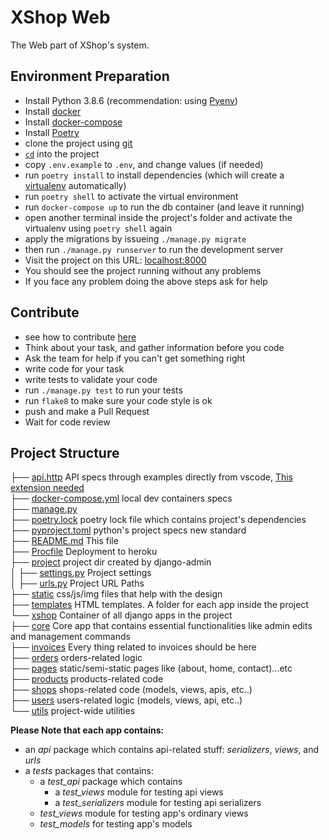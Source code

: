# XShop Web

The Web part of XShop's system.

## Environment Preparation

- Install Python 3.8.6 (recommendation: using [Pyenv](https://github.com/pyenv/pyenv))
- Install [docker](https://www.docker.com/products/docker-desktop)
- Install [docker-compose](https://docs.docker.com/compose/)
- Install [Poetry](https://python-poetry.org/)
- clone the project using [git](https://git-scm.com/downloads)
- [`cd`](https://linuxize.com/post/linux-cd-command/) into the project
- copy `.env.example` to `.env`, and change values (if needed)
- run `poetry install` to install dependencies (which will create a [virtualenv](https://virtualenv.pypa.io/en/latest/) automatically)
- run `poetry shell` to activate the virtual environment
- run `docker-compose up` to run the db container (and leave it running)
- open another terminal inside the project's folder and activate the virtualenv using `poetry shell` again
- apply the migrations by issueing `./manage.py migrate`
- then run `./manage.py runserver` to run the development server
- Visit the project on this URL: [localhost:8000](http://localhost:8000)
- You should see the project running without any problems
- If you face any problem doing the above steps ask for help

## Contribute

- see how to contribute [here](https://github.com/egypt-shops/xshop-docs#how-to-contribute)
- Think about your task, and gather information before you code
- Ask the team for help if you can't get something right
- write code for your task
- write tests to validate your code
- run `./manage.py test` to run your tests
- run `flake8` to make sure your code style is ok
- push and make a Pull Request
- Wait for code review

## Project Structure

├── [api.http](api.http) API specs through examples directly from vscode, [This extension needed](https://marketplace.visualstudio.com/items?itemName=humao.rest-client)<br>
├── [docker-compose.yml](docker-compose.yml) local dev containers specs<br>
├── [manage.py](manage.py)<br>
├── [poetry.lock](poetry.lock) poetry lock file which contains project's dependencies<br>
├── [pyproject.toml](pyproject.toml) python's project specs new standard<br>
├── [README.md](README.md) This file<br>
├── [Procfile](Procfile) Deployment to heroku<br>
├── [project](project) project dir created by django-admin<br>
│   ├── [settings.py](project/settings.py) Project settings <br>
│   ├── [urls.py](project/urls.py) Project URL Paths<br>
├── [static](static) css/js/img files that help with the design<br>
├── [templates](templates) HTML templates. A folder for each app inside the project<br>
└── [xshop](xshop) Container of all django apps in the project<br>
    ├── [core](xshop/core) Core app that contains essential functionalities like admin edits and management commands<br>
    ├── [invoices](xshop/invoices) Every thing related to invoices should be here<br>
    ├── [orders](xshop/orders) orders-related logic<br>
    ├── [pages](xhsop/pages) static/semi-static pages like (about, home, contact)...etc<br>
    ├── [products](xshop/porducts) products-related code<br>
    ├── [shops](xshop/shops) shops-related code (models, views, apis, etc..)<br>
    ├── [users](xshop/users) users-related logic (models, views, api, etc..)<br>
    └── [utils](xshop/utils) project-wide utilities

**Please Note that each app contains:**

- an _api_ package which contains api-related stuff: _serializers_, _views_, and _urls_
- a _tests_ packages that contains:
  - a _test_api_ package which contains
    - a _test_views_ module for testing api views
    - a _test_serializers_ module for testing api serializers
  - _test_views_ module for testing app's ordinary views
  - _test_models_ for testing app's models
